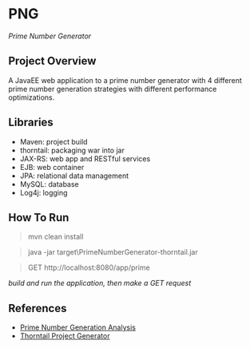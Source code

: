 # PNG
*Prime Number Generator*

## Project Overview

A JavaEE web application to a prime number generator with 4 different prime number generation strategies with different performance optimizations.

## Libraries
* Maven: project build
* thorntail: packaging war into jar
* JAX-RS: web app and RESTful services
* EJB: web container
* JPA: relational data management
* MySQL: database
* Log4j: logging

## How To Run

> mvn clean install

> java -jar target\PrimeNumberGenerator-thorntail.jar

> GET http://localhost:8080/app/prime

*build and run the application, then make a GET request*

## References
* [Prime Number Generation Analysis](https://www.geeksforgeeks.org/analysis-different-methods-find-prime-number-python/)
* [Thorntail Project Generator](https://thorntail.io/generator/)
